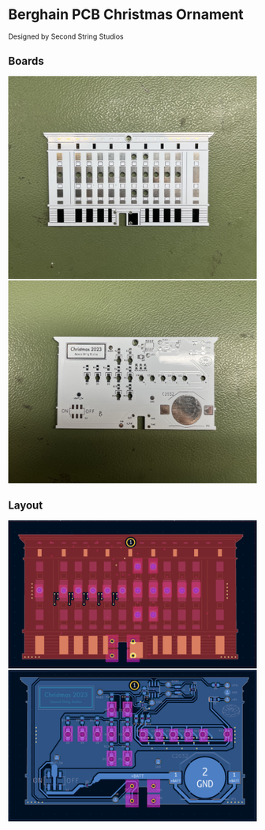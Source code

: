 # Berghain PCB Christmas Ornament
Designed by Second String Studios

## Boards
![bare pcb front](/images/sss_ornament_2023_bare_pcb_front.jpeg)
![bare pcb back](/images/sss_ornament_2023_bare_pcb_back.jpeg)

## Layout
![layout front](/images/sss_ornament_2023_pcb_front.png)
![layout back](/images/sss_ornament_2023_pcb_back.png)
